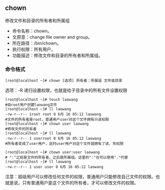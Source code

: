 ##  chown

修改文件和目录的所有者和所属组

- 命令名称：chown。
-  文原意：change file owner and group。
-  所在路径：/bin/chown。
-  执行权限：所有用户。
-  功能描述：修改文件和目录的所有者和所属组。

###  命令格式

```
[root@localhost ~]# chown [选项] 所有者：所属组 文件或目录
```

选项：-R  递归设置权限，也就是给子目录中的所有文件设置权限

```
[root@localhost ~]# touch laowang
#由root用户创建laowang文件
[root@localhost ~]# ll laowang
-rw-r--r-- 1root root 0 6月 16 05:12 laowang
#文件的所有者是root，普通用户user对这个文件拥有只读权限
[root@localhost ~]# chown user laowang
#修改文件的所有者
[root@localhost ~]# ll laowang
-rw-r--r-- 1 userroot 0 6月 16 05:12 laowang
#所有者变成了user用户，这时user用户对这个文件就拥有了读、写权限
```

```
[root@localhost ~]# chown user:user laowang
# ":"之前是文件的所有者，之后是所属组。这里的":"也可以使用"."代替
[root@localhost ~]# ll laowang
-rw-r--r-- 1 user user 0 6月 16 05:12 laowang
```

注意：超级用户可以修改任何文件的权限，普通用户只能修改自己文件的权限。也就是说，只有普通用户是这个文件的所有者，才可以修改文件的权限。
